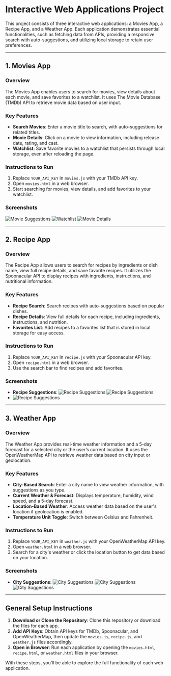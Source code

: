 # Interactive Web Applications Project

This project consists of three interactive web applications: a Movies App, a Recipe App, and a Weather App. Each application demonstrates essential functionalities, such as fetching data from APIs, providing a responsive search with auto-suggestions, and utilizing local storage to retain user preferences.

---

## 1. Movies App

### Overview
The Movies App enables users to search for movies, view details about each movie, and save favorites to a watchlist. It uses The Movie Database (TMDb) API to retrieve movie data based on user input.

### Key Features
- **Search Movies**: Enter a movie title to search, with auto-suggestions for related titles.
- **Movie Details**: Click on a movie to view information, including release date, rating, and cast.
- **Watchlist**: Save favorite movies to a watchlist that persists through local storage, even after reloading the page.

### Instructions to Run
1. Replace `YOUR_API_KEY` in `movies.js` with your TMDb API key.
2. Open `movies.html` in a web browser.
3. Start searching for movies, view details, and add favorites to your watchlist.

### Screenshots
  ![Movie Suggestions](./Kino/ReadMeImages/favorite_films_or_watchLater.png)
  ![Watchlist](./Kino/ReadMeImages/film-details-2-low-rating-.png)
  ![Movie Details](./Kino/ReadMeImages/search_movie.png)

---

## 2. Recipe App

### Overview
The Recipe App allows users to search for recipes by ingredients or dish name, view full recipe details, and save favorite recipes. It utilizes the Spoonacular API to display recipes with ingredients, instructions, and nutritional information.

### Key Features
- **Recipe Search**: Search recipes with auto-suggestions based on popular dishes.
- **Recipe Details**: View full details for each recipe, including ingredients, instructions, and nutrition.
- **Favorites List**: Add recipes to a favorites list that is stored in local storage for easy access.

### Instructions to Run
1. Replace `YOUR_API_KEY` in `recipe.js` with your Spoonacular API key.
2. Open `recipe.html` in a web browser.
3. Use the search bar to find recipes and add favorites.

### Screenshots
- **Recipe Suggestions**:
  ![Recipe Suggestions](./RecipeApp/images/1.png)
  ![Recipe Suggestions](./RecipeApp/images/2.png)
- ![Recipe Suggestions](./RecipeApp/images/3.png)

---

## 3. Weather App

### Overview
The Weather App provides real-time weather information and a 5-day forecast for a selected city or the user’s current location. It uses the OpenWeatherMap API to retrieve weather data based on city input or geolocation.

### Key Features
- **City-Based Search**: Enter a city name to view weather information, with suggestions as you type.
- **Current Weather & Forecast**: Displays temperature, humidity, wind speed, and a 5-day forecast.
- **Location-Based Weather**: Access weather data based on the user's location if geolocation is enabled.
- **Temperature Unit Toggle**: Switch between Celsius and Fahrenheit.

### Instructions to Run
1. Replace `YOUR_API_KEY` in `weather.js` with your OpenWeatherMap API key.
2. Open `weather.html` in a web browser.
3. Search for a city's weather or click the location button to get data based on your location.

### Screenshots
- **City Suggestions**:
  ![City Suggestions](./Weather/images/11.png)
  ![City Suggestions](./Weather/images/22.png)
  ![City Suggestions](./Weather/images/33.png)

---

## General Setup Instructions

1. **Download or Clone the Repository**: Clone this repository or download the files for each app.
2. **Add API Keys**: Obtain API keys for TMDb, Spoonacular, and OpenWeatherMap, then update the `movies.js`, `recipe.js`, and `weather.js` files accordingly.
3. **Open in Browser**: Run each application by opening the `movies.html`, `recipe.html`, or `weather.html` files in your browser.

With these steps, you’ll be able to explore the full functionality of each web application.
